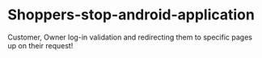 # Shoppers-stop-android-application
Customer, Owner log-in validation and  redirecting them to specific pages up on their request!
